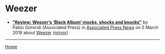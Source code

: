 # Weezer

 - [**"Review: Weezer’s ‘Black Album’ mocks, shocks and knocks"**](https://www.apnews.com/933880fd912f49c9872ddeac800504d2) by Pablo Gorondi (Associated Press) in [Associated Press News](https://www.apnews.com/) on 5 March 2019 about [Weezer](../../topics/weezer/index.md) ([mirror](https://web.archive.org/web/*/https://www.apnews.com/933880fd912f49c9872ddeac800504d2))

----

[Home](../)
